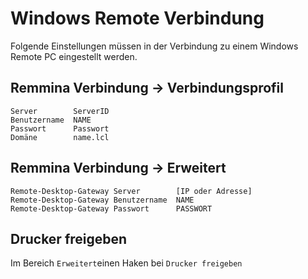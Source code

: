# Windows Remote Verbindung

Folgende Einstellungen müssen in der Verbindung zu einem Windows Remote PC eingestellt werden.

## Remmina Verbindung -> Verbindungsprofil

```
Server        ServerID
Benutzername  NAME
Passwort      Passwort
Domäne        name.lcl
```

## Remmina Verbindung -> Erweitert

```
Remote-Desktop-Gateway Server        [IP oder Adresse]
Remote-Desktop-Gateway Benutzername  NAME
Remote-Desktop-Gateway Passwort      PASSWORT
```

## Drucker freigeben
Im Bereich ```Erweitert```einen Haken bei ```Drucker freigeben```
